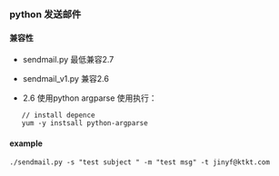 ### python 发送邮件

#### 兼容性
- sendmail.py 最低兼容2.7

- sendmail_v1.py 兼容2.6

- 2.6 使用python argparse 使用执行：
```
   // install depence
   yum -y instsall python-argparse
```

#### example
```
./sendmail.py -s "test subject " -m "test msg" -t jinyf@ktkt.com
```
